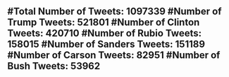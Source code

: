 #Total Number of Tweets: 1097339 
#Number of Trump Tweets: 521801
#Number of Clinton Tweets: 420710
#Number of Rubio Tweets: 158015
#Number of Sanders Tweets: 151189
#Number of Carson Tweets: 82951
#Number of Bush Tweets: 53962
---
